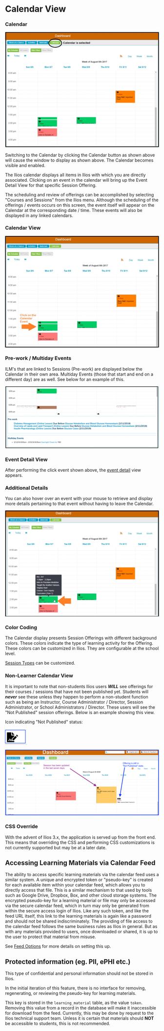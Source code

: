 # Calendar View

### Calendar

![](../.gitbook/assets/new_dashboard_cal.jpg)

Switching to the Calendar by clicking the Calendar button as shown above will cause the window to display as shown above. The Calendar becomes visible and enabled.

The Ilios calendar displays all items in Ilios with which you are directly associated. Clicking on an event in the calendar will bring up the Event Detail View for that specific Session Offering.

The scheduling and review of offerings can be accomplished by selecting "Courses and Sessions" from the Ilios menu. Although the scheduling of the offerings / events occurs on this screen, the event itself will appear on the Calendar at the corresponding date / time. These events will also be displayed in any linked calendars.

### Calendar View

![Click the Event in the Calendar](../.gitbook/assets/click_one.jpg)

### Pre-work / Multiday Events

ILM's that are linked to Sessions \(Pre-work\) are displayed below the Calendar in their own area. Multiday Events \(those that start and end on a different day\) are as well. See below for an example of this. 

![](../.gitbook/assets/rw_ilm19.png)

### Event Detail View

After performing the click event shown above, the [event detail](https://iliosproject.gitbook.io/ilios-user-guide/dashboard/event-detail-view) view appears. 

### Additional Details

You can also hover over an event with your mouse to retrieve and display more details pertaining to that event without having to leave the Calendar.

![Hover Over for Details](../.gitbook/assets/hover_1.jpg)

### Color Coding

The Calendar display presents Session Offerings with different background colors. These colors indicate the type of learning activity for the Offering. These colors can be customized in Ilios. They are configurable at the school level.

[Session Types](https://iliosproject.gitbook.io/ilios-user-guide/schools/session-types) can be customized. 

### Non-Learner Calendar View

It is important to note that non-students Ilios users _**WILL**_ see offerings for their courses / sessions that have not been published yet. Students will _**never**_ see these unless they happen to perform a non-student function such as being an Instructor, Course Administrator / Director, Session Administrator, or School Administrators / Director. These users will see the "Not Published" session offerings. Below is an example showing this view. 

Icon indicating "Not Published" status: 

![Not Published](../.gitbook/assets/unpubicon.png)

![](../.gitbook/assets/nonscalview1.png)

### CSS Override

With the advent of Ilios 3.x, the application is served up from the front end. This means that overriding the CSS and performing CSS customizations is not currently supported but may be at a later date.

## Accessing Learning Materials via Calendar Feed

The ability to access specific learning materials via the calendar feed uses a similar system. A unique and encrypted token or "pseudo-key" is created for each available item within your calendar feed, which allows you to directly access that file. This is a similar mechanism to that used by tools such as Google Drive, Dropbox, Box, and other cloud storage systems. The encrypted pseudo-key for a learning material or file may only be accessed via the secure calendar feed, which in turn may only be generated from within the secure access login of Ilios. Like any such token, and like the feed URL itself, this link to the learning materials is again like a password and should not be shared indiscriminately. The providing of file access to the calendar feed follows the same business rules as Ilios in general. But as with any materials provided to users, once downloaded or shared, it is up to the user to protect that material from misuse.

See [Feed Options](https://iliosproject.gitbook.io/ilios-user-guide/dashboard/calendar-feed-options) for more details on setting this up.

## Protected information \(eg. PII, ePHI etc.\)

This type of confidential and personal information should not be stored in Ilios.

In the initial iteration of this feature, there is no interface for removing, regenerating, or reviewing the pseudo-key for learning materials.

This key is stored in the `learning_material` table, as the value `token`. Removing this value from a record in the database will make it inaccessible for download from the feed. Currently, this may be done by request to the Ilios technical support team. Unless it is certain that materials should **NOT** be accessible to students, this is not recommended.

